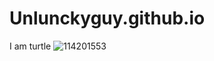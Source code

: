 # Unlunckyguy.github.io
I am turtle
![114201553](https://user-images.githubusercontent.com/114201553/197105813-d684f37e-d8aa-4f8f-a0ff-2b56ca0bf64c.png)
